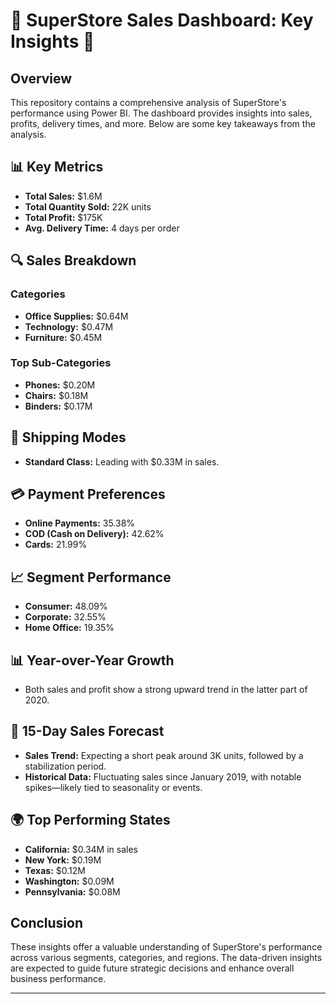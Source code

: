 
# 🚀 SuperStore Sales Dashboard: Key Insights 🚀

## Overview

This repository contains a comprehensive analysis of SuperStore's performance using Power BI. The dashboard provides insights into sales, profits, delivery times, and more. Below are some key takeaways from the analysis.

## 📊 Key Metrics

- **Total Sales:** $1.6M
- **Total Quantity Sold:** 22K units
- **Total Profit:** $175K
- **Avg. Delivery Time:** 4 days per order

## 🔍 Sales Breakdown

### Categories
- **Office Supplies:** $0.64M
- **Technology:** $0.47M
- **Furniture:** $0.45M

### Top Sub-Categories
- **Phones:** $0.20M
- **Chairs:** $0.18M
- **Binders:** $0.17M

## 🚚 Shipping Modes

- **Standard Class:** Leading with $0.33M in sales.

## 💳 Payment Preferences

- **Online Payments:** 35.38%
- **COD (Cash on Delivery):** 42.62%
- **Cards:** 21.99%

## 📈 Segment Performance

- **Consumer:** 48.09%
- **Corporate:** 32.55%
- **Home Office:** 19.35%

## 📊 Year-over-Year Growth

- Both sales and profit show a strong upward trend in the latter part of 2020.

## 🔮 15-Day Sales Forecast

- **Sales Trend:** Expecting a short peak around 3K units, followed by a stabilization period.
- **Historical Data:** Fluctuating sales since January 2019, with notable spikes—likely tied to seasonality or events.

## 🌍 Top Performing States

- **California:** $0.34M in sales
- **New York:** $0.19M
- **Texas:** $0.12M
- **Washington:** $0.09M
- **Pennsylvania:** $0.08M

## Conclusion

These insights offer a valuable understanding of SuperStore's performance across various segments, categories, and regions. The data-driven insights are expected to guide future strategic decisions and enhance overall business performance.

---
